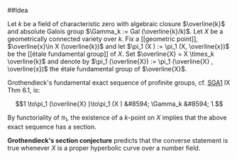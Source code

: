 ##Idea

Let $k$ be a field of characteristic zero with algebraic closure  $\overline{k}$ and absolute Galois group 
$\Gamma_k := Gal (\overline{k}/k)$. Let $X$ be a geometrically connected variety over $k$. Fix a [[geometric point]], $\overline{x}\in X (\overline{k})$ and let $\pi_1 (X ) := \pi_1 (X,  \overline{x})$ be the  [[étale fundamental group]] of $X$. Set $\overline{X} = X \times_k  \overline{k}$ 
and denote by $\pi_1 (\overline{X}) := \pi_1 (\overline{X} ,  \overline{x})$ the  &#233;tale fundamental group of $\overline{X}$.  

Grothendieck's 
fundamental exact sequence of profinite groups, cf. [SGA1]() IX Thm 6.1, is:

$$1 
\to\pi_1 (\overline{X} )\to\pi_1 (X ) &#8594; \Gamma_k &#8594; 1.$$
 
By  functoriality of $\pi_1$, the existence of a $k$-point on $X$ implies that the above exact sequence has a section. 

**Grothendieck's section conjecture** predicts that the converse statement is true
whenever $X$ is a proper hyperbolic curve over a number field.